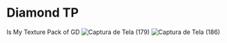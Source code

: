 # Diamond TP
Is My Texture Pack of GD
![Captura de Tela (179)](https://github.com/user-attachments/assets/9b7873c9-ac7e-4bdd-810b-b1c038571b81)
![Captura de Tela (186)](https://github.com/user-attachments/assets/ea7cd388-abac-4c16-9d9e-0e610e4f62cc)
